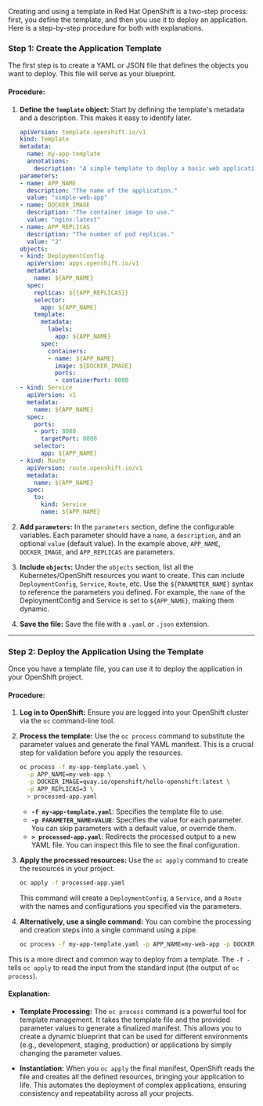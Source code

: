 Creating and using a template in Red Hat OpenShift is a two-step process: first, you define the template, and then you use it to deploy an application. Here is a step-by-step procedure for both with explanations.

### Step 1: Create the Application Template

The first step is to create a YAML or JSON file that defines the objects you want to deploy. This file will serve as your blueprint.

#### Procedure:

1.  **Define the `Template` object:** Start by defining the template's metadata and a description. This makes it easy to identify later.

    ```yaml
    apiVersion: template.openshift.io/v1
    kind: Template
    metadata:
      name: my-app-template
      annotations:
        description: "A simple template to deploy a basic web application."
    parameters:
    - name: APP_NAME
      description: "The name of the application."
      value: "simple-web-app"
    - name: DOCKER_IMAGE
      description: "The container image to use."
      value: "nginx:latest"
    - name: APP_REPLICAS
      description: "The number of pod replicas."
      value: "2"
    objects:
    - kind: DeploymentConfig
      apiVersion: apps.openshift.io/v1
      metadata:
        name: ${APP_NAME}
      spec:
        replicas: ${{APP_REPLICAS}}
        selector:
          app: ${APP_NAME}
        template:
          metadata:
            labels:
              app: ${APP_NAME}
          spec:
            containers:
            - name: ${APP_NAME}
              image: ${DOCKER_IMAGE}
              ports:
              - containerPort: 8080
    - kind: Service
      apiVersion: v1
      metadata:
        name: ${APP_NAME}
      spec:
        ports:
        - port: 8080
          targetPort: 8080
        selector:
          app: ${APP_NAME}
    - kind: Route
      apiVersion: route.openshift.io/v1
      metadata:
        name: ${APP_NAME}
      spec:
        to:
          kind: Service
          name: ${APP_NAME}
    ```

2.  **Add `parameters`:** In the `parameters` section, define the configurable variables. Each parameter should have a `name`, a `description`, and an optional `value` (default value). In the example above, `APP_NAME`, `DOCKER_IMAGE`, and `APP_REPLICAS` are parameters.

3.  **Include `objects`:** Under the `objects` section, list all the Kubernetes/OpenShift resources you want to create. This can include `DeploymentConfig`, `Service`, `Route`, etc. Use the `${PARAMETER_NAME}` syntax to reference the parameters you defined. For example, the `name` of the DeploymentConfig and Service is set to `${APP_NAME}`, making them dynamic.

4.  **Save the file:** Save the file with a `.yaml` or `.json` extension.

-----

### Step 2: Deploy the Application Using the Template

Once you have a template file, you can use it to deploy the application in your OpenShift project.

#### Procedure:

1.  **Log in to OpenShift:** Ensure you are logged into your OpenShift cluster via the `oc` command-line tool.

2.  **Process the template:** Use the `oc process` command to substitute the parameter values and generate the final YAML manifest. This is a crucial step for validation before you apply the resources.

    ```bash
    oc process -f my-app-template.yaml \
      -p APP_NAME=my-web-app \
      -p DOCKER_IMAGE=quay.io/openshift/hello-openshift:latest \
      -p APP_REPLICAS=3 \
      > processed-app.yaml
    ```

      * **`-f my-app-template.yaml`**: Specifies the template file to use.
      * **`-p PARAMETER_NAME=VALUE`**: Specifies the value for each parameter. You can skip parameters with a default value, or override them.
      * **`> processed-app.yaml`**: Redirects the processed output to a new YAML file. You can inspect this file to see the final configuration.

3.  **Apply the processed resources:** Use the `oc apply` command to create the resources in your project.

    ```bash
    oc apply -f processed-app.yaml
    ```

    This command will create a `DeploymentConfig`, a `Service`, and a `Route` with the names and configurations you specified via the parameters.

4.  **Alternatively, use a single command:** You can combine the processing and creation steps into a single command using a pipe.

    ```bash
    oc process -f my-app-template.yaml -p APP_NAME=my-web-app -p DOCKER_IMAGE=quay.io/openshift/hello-openshift:latest -p APP_REPLICAS=3 | oc apply -f -
    ```

This is a more direct and common way to deploy from a template. The `-f -` tells `oc apply` to read the input from the standard input (the output of `oc process`).

#### Explanation:

  * **Template Processing:** The `oc process` command is a powerful tool for template management. It takes the template file and the provided parameter values to generate a finalized manifest. This allows you to create a dynamic blueprint that can be used for different environments (e.g., development, staging, production) or applications by simply changing the parameter values.

  * **Instantiation:** When you `oc apply` the final manifest, OpenShift reads the file and creates all the defined resources, bringing your application to life. This automates the deployment of complex applications, ensuring consistency and repeatability across all your projects.

